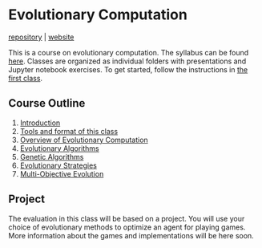 # Evolutionary Computation

[repository](https://github.com/d9w/evolution/) | [website](https://github.com/d9w/evolution/)

This is a course on evolutionary computation. The syllabus can be found
[here](syllabus.pdf). Classes are organized as individual folders with
presentations and Jupyter notebook exercises. To get started, follow the
instructions in [the first class](1_introduction).

## Course Outline

1. [Introduction](1_introduction)
  1. [Tools and format of this class](https://d9w.github.io/evolution/1_introduction/1_tools.html/)
  2. [Overview of Evolutionary Computation](https://d9w.github.io/evolution/1_introduction/2_overview.html/)
  3. [Evolutionary Algorithms](https://github.com/d9w/evolution/blob/master/1_introduction/3_EAs.ipynb)
  4. [Genetic Algorithms](https://github.com/d9w/evolution/blob/master/1_introduction/3_GAs.ipynb)
2. [Evolutionary Strategies](2_strategies)
3. [Multi-Objective Evolution](3_moo)

## Project

The evaluation in this class will be based on a project. You will use your
choice of evolutionary methods to optimize an agent for playing games. More
information about the games and implementations will be here soon.
